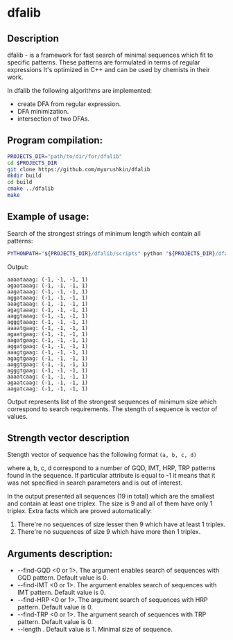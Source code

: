 # dfalib

## Description

dfalib - is a framework for fast search of minimal sequences which fit to specific patterns. These patterns are formulated in terms of regular expressions It's optimized in C++ and can be used by chemists in their work.

In dfalib the following algorithms are implemented:
  - create DFA from regular expression.
  - DFA minimization.
  - intersection of two DFAs.
  
## Program compilation:

``` bash
PROJECTS_DIR="path/to/dir/for/dfalib"
cd $PROJECTS_DIR
git clone https://github.com/myurushkin/dfalib
mkdir build
cd build
cmake ../dfalib
make
```

## Example of usage:

Search of the strongest strings of minimum length which contain all patterns:
``` bash
PYTHONPATH="${PROJECTS_DIR}/dfalib/scripts" python "${PROJECTS_DIR}/dfalib/scripts/testmods/find_strongest_sequences.py" --find-GQD 1 --find-IMT 1 --find-HRP 1 --find-TRP 1  "${PROJECTS_DIR}/build/dfalibproj/sources/testmod/testmod" ./output.txt
```

Output:
```
aaaataaag: (-1, -1, -1, 1)
agaataaag: (-1, -1, -1, 1)
aagataaag: (-1, -1, -1, 1)
aggataaag: (-1, -1, -1, 1)
aaagtaaag: (-1, -1, -1, 1)
agagtaaag: (-1, -1, -1, 1)
aaggtaaag: (-1, -1, -1, 1)
agggtaaag: (-1, -1, -1, 1)
aaaatgaag: (-1, -1, -1, 1)
agaatgaag: (-1, -1, -1, 1)
aagatgaag: (-1, -1, -1, 1)
aggatgaag: (-1, -1, -1, 1)
aaagtgaag: (-1, -1, -1, 1)
agagtgaag: (-1, -1, -1, 1)
aaggtgaag: (-1, -1, -1, 1)
agggtgaag: (-1, -1, -1, 1)
aaaatcaag: (-1, -1, -1, 1)
agaatcaag: (-1, -1, -1, 1)
aagatcaag: (-1, -1, -1, 1)
```

Output represents list of the strongest sequences of minimum size which correspond to search requirements.
The stength of sequence is vector of values. 

## Strength vector description

Stength vector of sequence has the following format 
```(a, b, c, d)```

where a, b, c, d correspond to a number of GQD, IMT, HRP, TRP patterns found in the sequence.
If particular attribute is equal to -1 it means that it was not specified in search parameters and is out of interest.

In the output presented all sequences (19 in total) which are the smallest and contain at least one triplex. The size is 9 and all of them have only 1 triplex. Extra facts which are proved automatically:

1) There're no sequences of size lesser then 9 which have at least 1 triplex.
2) There're no suquences of size 9 which have more then 1 triplex.

## Arguments description:
* --find-GQD <0 or 1>. The argument enables search of sequences with GQD pattern. Default value is 0. 
* --find-IMT <0 or 1>. The argument enables search of sequences with IMT pattern. Default value is 0.
* --find-HRP <0 or 1>. The argument search of sequences with HRP pattern. Default value is 0.
* --find-TRP <0 or 1>. The argument search of sequences with TRP pattern. Default value is 0.
* --length <positive number>. Default value is 1. Minimal size of sequence. 
